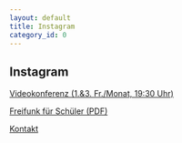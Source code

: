 ```yaml
---
layout: default
title: Instagram
category_id: 0
---
```

## Instagram
<a class="btn" href="https://bremen.freifunk.net/to/videokonf" target="_blank">Videokonferenz (1.&3. Fr./Monat, 19:30 Uhr)</a>

<a class="btn" href="https://bremen.freifunk.net/blog/2020/03/17/freifunk-hilft.html">Freifunk für Schüler (PDF)</a>

<a class="btn" href="../kontakt.html">Kontakt</a>
